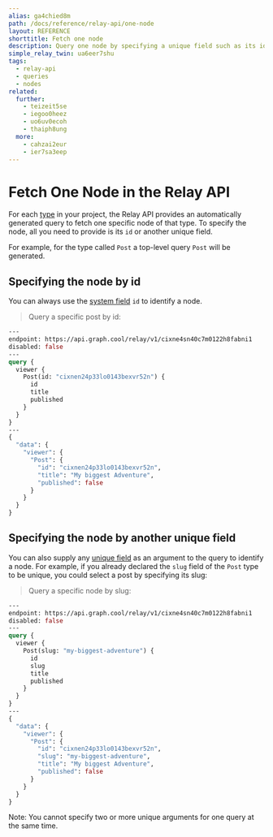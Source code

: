 ```yaml
---
alias: ga4chied8m
path: /docs/reference/relay-api/one-node
layout: REFERENCE
shorttitle: Fetch one node
description: Query one node by specifying a unique field such as its id.
simple_relay_twin: ua6eer7shu
tags:
  - relay-api
  - queries
  - nodes
related:
  further:
    - teizeit5se
    - iegoo0heez
    - uo6uv0ecoh
    - thaiph8ung
  more:
    - cahzai2eur
    - ier7sa3eep
---
```


# Fetch One Node in the Relay API

For each [type](!alias-ij2choozae) in your project, the Relay API provides an automatically generated query to fetch one specific node of that type. To specify the node, all you need to provide is its `id` or another unique field.

For example, for the type called `Post` a top-level query `Post` will be generated.

## Specifying the node by id

You can always use the [system field](!alias-uhieg2shio#id-field) `id` to identify a node.

> Query a specific post by id:

```graphql
---
endpoint: https://api.graph.cool/relay/v1/cixne4sn40c7m0122h8fabni1
disabled: false
---
query {
  viewer {
    Post(id: "cixnen24p33lo0143bexvr52n") {
      id
      title
      published
    }
  }
}
---
{
  "data": {
    "viewer": {
      "Post": {
        "id": "cixnen24p33lo0143bexvr52n",
        "title": "My biggest Adventure",
        "published": false
      }
    }
  }
}
```

## Specifying the node by another unique field

You can also supply any [unique field](!alias-teizeit5se#unique) as an argument to the query to identify a node. For example, if you already declared the `slug` field of the `Post` type to be unique, you could select a post by specifying its slug:

> Query a specific node by slug:

```graphql
---
endpoint: https://api.graph.cool/relay/v1/cixne4sn40c7m0122h8fabni1
disabled: false
---
query {
  viewer {
    Post(slug: "my-biggest-adventure") {
      id
      slug
      title
      published
    }
  }
}
---
{
  "data": {
    "viewer": {
      "Post": {
        "id": "cixnen24p33lo0143bexvr52n",
        "slug": "my-biggest-adventure",
        "title": "My biggest Adventure",
        "published": false
      }
    }
  }
}
```

Note: You cannot specify two or more unique arguments for one query at the same time.
